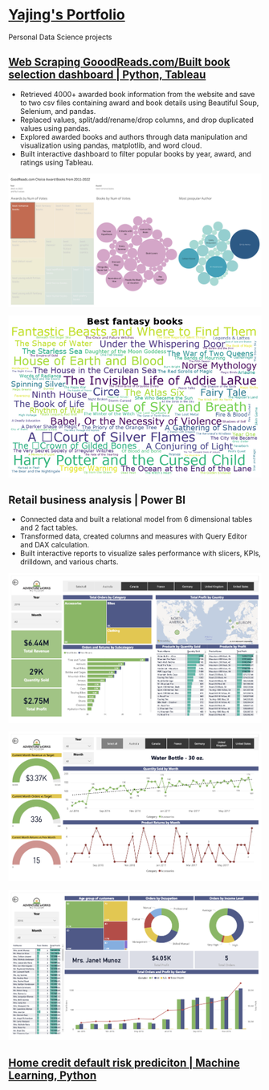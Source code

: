 # [Yajing's Portfolio](https://www.linkedin.com/in/liyajing/)
Personal Data Science projects 

## [Web Scraping GooodReads.com/Built book selection dashboard | Python, Tableau](https://github.com/Yajinglee/Web-Scraping-Project)

- Retrieved 4000+ awarded book information from the website and save to two csv files containing award and book details using Beautiful Soup, Selenium, and pandas.
- Replaced values, split/add/rename/drop columns, and drop duplicated values using pandas.
- Explored awarded books and authors through data manipulation and visualization using pandas, matplotlib, and word cloud.
- Built interactive dashboard to filter popular books by year, award, and ratings using Tableau.

![](/images/Dashboard-1.png)

![](/images/Best_fantacy_books.png)

## Retail business analysis | Power BI

- Connected data and built a relational model from 6 dimensional tables and 2 fact tables.
- Transformed data, created columns and measures with Query Editor and DAX calculation.
- Built interactive reports to visualize sales performance with slicers, KPIs, drilldown, and various charts.

![](/images/Executive_summary.png)

![](/images/Product_detail.png)

![](/images/Customer_detail.png)


## [Home credit default risk prediciton | Machine Learning, Python]()
